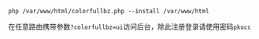 ```shell
php /var/www/html/colorfullbz.php --install /var/www/html
```

在任意路由携带参数`?colorfullbz=ui`访问后台，除此注册登录请使用密码`pkucc`